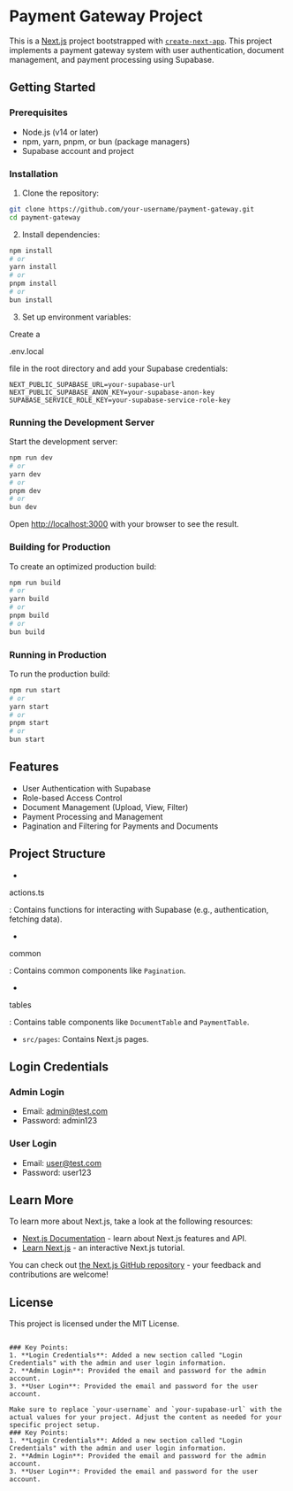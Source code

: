 # Payment Gateway Project

This is a [Next.js](https://nextjs.org) project bootstrapped with [`create-next-app`](https://nextjs.org/docs/app/api-reference/cli/create-next-app). This project implements a payment gateway system with user authentication, document management, and payment processing using Supabase.

## Getting Started

### Prerequisites

- Node.js (v14 or later)
- npm, yarn, pnpm, or bun (package managers)
- Supabase account and project

### Installation

1. Clone the repository:

```bash
git clone https://github.com/your-username/payment-gateway.git
cd payment-gateway
```

2. Install dependencies:

```bash
npm install
# or
yarn install
# or
pnpm install
# or
bun install
```

3. Set up environment variables:

Create a

.env.local

file in the root directory and add your Supabase credentials:

```env
NEXT_PUBLIC_SUPABASE_URL=your-supabase-url
NEXT_PUBLIC_SUPABASE_ANON_KEY=your-supabase-anon-key
SUPABASE_SERVICE_ROLE_KEY=your-supabase-service-role-key
```

### Running the Development Server

Start the development server:

```bash
npm run dev
# or
yarn dev
# or
pnpm dev
# or
bun dev
```

Open [http://localhost:3000](http://localhost:3000) with your browser to see the result.

### Building for Production

To create an optimized production build:

```bash
npm run build
# or
yarn build
# or
pnpm build
# or
bun build
```

### Running in Production

To run the production build:

```bash
npm run start
# or
yarn start
# or
pnpm start
# or
bun start
```

## Features

- User Authentication with Supabase
- Role-based Access Control
- Document Management (Upload, View, Filter)
- Payment Processing and Management
- Pagination and Filtering for Payments and Documents

## Project Structure

-

actions.ts

: Contains functions for interacting with Supabase (e.g., authentication, fetching data).

-

common

: Contains common components like `Pagination`.

-

tables

: Contains table components like `DocumentTable` and `PaymentTable`.

- `src/pages`: Contains Next.js pages.

## Login Credentials

### Admin Login

- Email: admin@test.com
- Password: admin123

### User Login

- Email: user@test.com
- Password: user123

## Learn More

To learn more about Next.js, take a look at the following resources:

- [Next.js Documentation](https://nextjs.org/docs) - learn about Next.js features and API.
- [Learn Next.js](https://nextjs.org/learn) - an interactive Next.js tutorial.

You can check out [the Next.js GitHub repository](https://github.com/vercel/next.js/) - your feedback and contributions are welcome!

## License

This project is licensed under the MIT License.

```

### Key Points:
1. **Login Credentials**: Added a new section called "Login Credentials" with the admin and user login information.
2. **Admin Login**: Provided the email and password for the admin account.
3. **User Login**: Provided the email and password for the user account.

Make sure to replace `your-username` and `your-supabase-url` with the actual values for your project. Adjust the content as needed for your specific project setup.
### Key Points:
1. **Login Credentials**: Added a new section called "Login Credentials" with the admin and user login information.
2. **Admin Login**: Provided the email and password for the admin account.
3. **User Login**: Provided the email and password for the user account.

```
